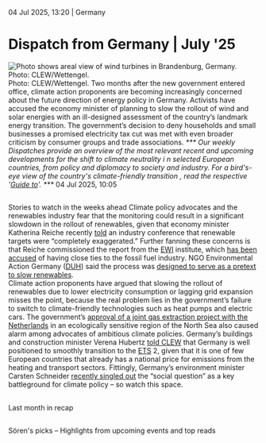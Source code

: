 04 Jul 2025, 13:20
| 
Germany
# Dispatch from Germany | July '25
![Photo shows areal view of wind turbines in Brandenburg, Germany. Photo: CLEW/Wettengel.](https://www.cleanenergywire.org/sites/default/files/styles/gallery_image/public/clew-wettengel-wind-winpower-windpark-turbines-brandenburg-aerial_6.jpg?itok=re4ucltW)
Photo: CLEW/Wettengel.
Two months after the new government entered office, climate action proponents are becoming increasingly concerned about the future direction of energy policy in Germany. Activists have accused the economy minister of planning to slow the rollout of wind and solar energies with an ill-designed assessment of the country’s landmark energy transition. The government’s decision to deny households and small businesses a promised electricity tax cut was met with even broader criticism by consumer groups and trade associations.
_*** Our weekly Dispatches provide an overview of the most relevant recent and upcoming developments for the shift to _climate neutrality i _n selected European countries, from _policy and diplomacy to society and industry.___ For a _bird's-eye view of the country's climate-friendly transition_ , read the respective '[Guide to](https://www.cleanenergywire.org/guides)'. ***_
04 Jul 2025, 10:05
## 
Stories to watch in the weeks ahead
Climate policy advocates and the renewables industry fear that the monitoring could result in a significant slowdown in the rollout of renewables, given that economy minister Katherina Reiche recently [told](https://x.com/sven_giegold/status/1938144021609910643) an industry conference that renewable targets were “completely exaggerated.” Further fanning these concerns is that Reiche commissioned the report from the [EWI](https://www.cleanenergywire.org/experts/ewi-institute-energy-economics-university-cologne) institute, which [has been accused](https://lobbypedia.de/wiki/Energiewirtschaftliches_institut) of having close ties to the fossil fuel industry. NGO Environmental Action Germany ([DUH](https://www.cleanenergywire.org/experts/duh-environmental-action-germany)) said the process was [designed to serve as a pretext to slow renewables](https://www.cleanenergywire.org/news/critics-warn-germanys-energy-transition-reality-check-designed-slow-renewables).  
Climate action proponents have argued that slowing the rollout of renewables due to lower electricity consumption or lagging grid expansion misses the point, because the real problem lies in the government’s failure to switch to climate-friendly technologies such as heat pumps and electric cars. The government’s [approval of a joint gas extraction project with the Netherlands](https://www.cleanenergywire.org/news/germany-agrees-joint-gas-extraction-project-netherlands-wadden-sea) in an ecologically sensitive region of the North Sea also caused alarm among advocates of ambitious climate policies.
Germany’s buildings and construction minister Verena Hubertz [told CLEW](https://www.cleanenergywire.org/news/national-co2-price-sets-germany-new-eu-emissions-trading-system-buildings-minister) that Germany is well positioned to smoothly transition to the [ETS](https://www.cleanenergywire.org/glossary/letter_e#ets) 2, given that it is one of few European countries that already has a national price for emissions from the heating and transport sectors. Fittingly, Germany’s environment minister Carsten Schneider [recently singled out](https://www.cleanenergywire.org/news/social-justice-key-climate-battleground-ten-years-after-paris-agreement-german-env-min) the “social question” as a key battleground for climate policy – so watch this space.


## 
Last month in recap


## 
Sören's picks – Highlights from upcoming events and top reads

